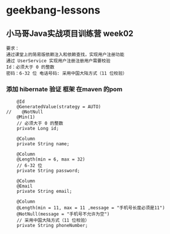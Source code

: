 # geekbang-lessons

## 小马哥Java实战项目训练营 week02
```
要求：
通过课堂上的简易版依赖注入和依赖查找，实现用户注册功能
通过 UserService 实现用户注册注册用户需要校验
Id：必须大于 0 的整数
密码：6-32 位 电话号码: 采用中国大陆方式（11 位校验）
```

### 添加 hibernate 验证 框架 在maven 的pom

```
    @Id
    @GeneratedValue(strategy = AUTO)
//    @NotNull
    @Min(1)
    // 必须大于 0 的整数
    private Long id;

    @Column
    private String name;

    @Column
    @Length(min = 6, max = 32)
    // 6-32 位
    private String password;

    @Column
    @Email
    private String email;

    @Column
    @Length(min = 11, max = 11 ,message = "手机号长度必须是11")
    @NotNull(message = "手机号不允许为空")
    // 采用中国大陆方式（11 位校验）
    private String phoneNumber;

```

